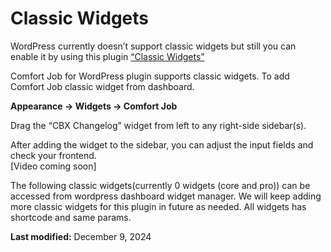 # Classic Widgets

WordPress currently doesn’t support classic widgets but still you can enable it by using this plugin [“Classic Widgets”](https://wordpress.org/plugins/classic-widgets/)

Comfort Job for WordPress plugin supports classic widgets. To add Comfort Job classic widget from dashboard.

**Appearance -> Widgets -> Comfort Job**

Drag the “CBX Changelog” widget from left to any right-side sidebar(s).

After adding the widget to the sidebar, you can adjust the input fields and check your frontend.  
\[Video coming soon\]

The following classic widgets(currently 0 widgets (core and pro)) can be accessed from wordpress dashboard widget manager. We will keep adding more classic widgets for this plugin in future as needed. All widgets has shortcode and same params.



**Last modified:** December 9, 2024